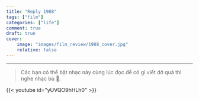 ```yaml
---
title: "Reply 1988"
tags: ["film"]
categories: ["life"]
comment: true
draft: true
cover:
    image: "images/film_review/1988_cover.jpg"
    relative: false
---
```


---
> Các bạn có thể bật nhạc này cùng lúc đọc để có gì viết dở quá thì nghe nhạc bù 🫡.

{{< youtube id="yUVQO9hHLh0" >}}